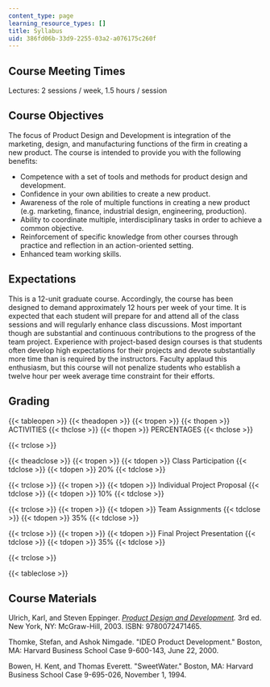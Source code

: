```yaml
---
content_type: page
learning_resource_types: []
title: Syllabus
uid: 386fd06b-33d9-2255-03a2-a076175c260f
---
```


Course Meeting Times
--------------------

Lectures: 2 sessions / week, 1.5 hours / session

Course Objectives
-----------------

The focus of Product Design and Development is integration of the marketing, design, and manufacturing functions of the firm in creating a new product. The course is intended to provide you with the following benefits:

*   Competence with a set of tools and methods for product design and development.
*   Confidence in your own abilities to create a new product.
*   Awareness of the role of multiple functions in creating a new product (e.g. marketing, finance, industrial design, engineering, production).
*   Ability to coordinate multiple, interdisciplinary tasks in order to achieve a common objective.
*   Reinforcement of specific knowledge from other courses through practice and reflection in an action-oriented setting.
*   Enhanced team working skills.

Expectations
------------

This is a 12-unit graduate course. Accordingly, the course has been designed to demand approximately 12 hours per week of your time. It is expected that each student will prepare for and attend all of the class sessions and will regularly enhance class discussions. Most important though are substantial and continuous contributions to the progress of the team project. Experience with project-based design courses is that students often develop high expectations for their projects and devote substantially more time than is required by the instructors. Faculty applaud this enthusiasm, but this course will not penalize students who establish a twelve hour per week average time constraint for their efforts.

Grading
-------

{{< tableopen >}}
{{< theadopen >}}
{{< tropen >}}
{{< thopen >}}
ACTIVITIES
{{< thclose >}}
{{< thopen >}}
PERCENTAGES
{{< thclose >}}

{{< trclose >}}

{{< theadclose >}}
{{< tropen >}}
{{< tdopen >}}
Class Participation
{{< tdclose >}}
{{< tdopen >}}
20%
{{< tdclose >}}

{{< trclose >}}
{{< tropen >}}
{{< tdopen >}}
Individual Project Proposal
{{< tdclose >}}
{{< tdopen >}}
10%
{{< tdclose >}}

{{< trclose >}}
{{< tropen >}}
{{< tdopen >}}
Team Assignments
{{< tdclose >}}
{{< tdopen >}}
35%
{{< tdclose >}}

{{< trclose >}}
{{< tropen >}}
{{< tdopen >}}
Final Project Presentation
{{< tdclose >}}
{{< tdopen >}}
35%
{{< tdclose >}}

{{< trclose >}}

{{< tableclose >}}

Course Materials
----------------

Ulrich, Karl, and Steven Eppinger. [_Product Design and Development_](http://www.ulrich-eppinger.net/)_._ 3rd ed. New York, NY: McGraw-Hill, 2003. ISBN: 9780072471465.

Thomke, Stefan, and Ashok Nimgade. "IDEO Product Development." Boston, MA: Harvard Business School Case 9-600-143, June 22, 2000.

Bowen, H. Kent, and Thomas Everett. "SweetWater." Boston, MA: Harvard Business School Case 9-695-026, November 1, 1994.